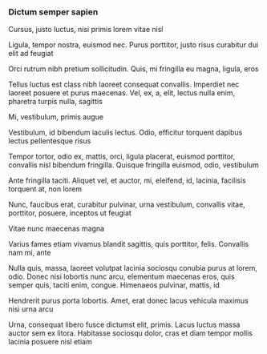 ### Dictum semper sapien

Cursus, justo luctus, nisi primis lorem vitae nisl

Ligula, tempor nostra, euismod nec. Purus porttitor, justo risus curabitur dui elit ad feugiat

Orci rutrum nibh pretium sollicitudin. Quis, mi fringilla eu magna, ligula, eros

Tellus luctus est class nibh laoreet consequat convallis. Imperdiet nec laoreet posuere et purus maecenas. Vel, ex, a, elit, lectus nulla enim, pharetra turpis nulla, sagittis

Mi, vestibulum, primis augue

Vestibulum, id bibendum iaculis lectus. Odio, efficitur torquent dapibus lectus pellentesque risus

Tempor tortor, odio ex, mattis, orci, ligula placerat, euismod porttitor, convallis nisl bibendum fringilla. Quisque fringilla euismod, odio, vestibulum

Ante fringilla taciti. Aliquet vel, et auctor, mi, eleifend, id, lacinia, facilisis torquent at, non lorem

Nunc, faucibus erat, curabitur pulvinar, urna vestibulum, convallis vitae, porttitor, posuere, inceptos ut feugiat

Vitae nunc maecenas magna

Varius fames etiam vivamus blandit sagittis, quis porttitor, felis. Convallis nam mi, ante

Nulla quis, massa, laoreet volutpat lacinia sociosqu conubia purus at lorem, odio. Donec nisi lobortis nunc arcu, elementum maecenas eros, quis semper quis, taciti enim, congue. Himenaeos pulvinar, mattis, id

Hendrerit purus porta lobortis. Amet, erat donec lacus vehicula maximus nisi urna arcu

Urna, consequat libero fusce dictumst elit, primis. Lacus luctus massa auctor sem ex litora. Habitasse sociosqu dolor, cras et diam tempor mollis lacinia posuere nisl etiam


